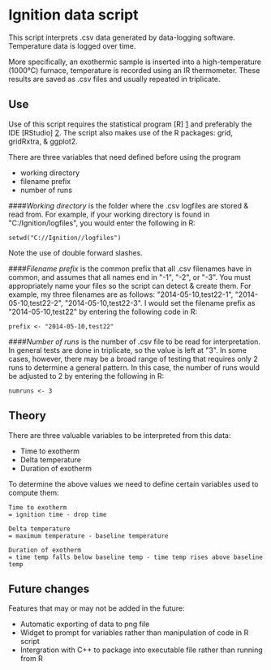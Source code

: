 Ignition data script
======

This script interprets .csv data generated by data-logging software. Temperature data is logged over time. 

More specifically, an exothermic sample is inserted into a high-temperature (1000°C) furnace, temperature is recorded using an IR thermometer. These results are saved as .csv files and usually repeated in triplicate.

Use
-----
Use of this script requires the statistical program [R] [1] and preferably the IDE [RStudio] [2]. The script also makes use of the R packages: grid, gridRxtra, & ggplot2.

There are three variables that need defined before using the program

- working directory
- filename prefix
- number of runs

####*Working directory* 
is the folder where the .csv logfiles are stored & read from. For example, if your working directory is found in "C:/Ignition/logfiles", you would enter the following in R: 

```
setwd("C://Ignition//logfiles")
```

Note the use of double forward slashes.

####*Filename prefix* 
is the common prefix that all .csv filenames have in common, and assumes that all names end in "-1", "-2", or "-3". You must appropriately name your files so the script can detect & create them. For example, my three filenames are as follows: "2014-05-10,test22-1", "2014-05-10,test22-2", "2014-05-10,test22-3". I would set the filename prefix as "2014-05-10,test22" by entering the following code in R: 

```
prefix <- "2014-05-10,test22"
```

####*Number of runs*
is the number of .csv file to be read for interpretation. In general tests are done in triplicate, so the value is left at "3". In some cases, however, there may be a broad range of testing that requires only 2 runs to determine a general pattern. In this case, the number of runs would be adjusted to 2 by entering the following in R:

```
numruns <- 3
```


Theory
--------
There are three valuable variables to be interpreted from this data:
- Time to exotherm
- Delta temperature
- Duration of exotherm

To determine the above values we need to define certain variables used to compute them:

```
Time to exotherm
= ignition time - drop time
```

```
Delta temperature
= maximum temperature - baseline temperature
```

```
Duration of exotherm
= time temp falls below baseline temp - time temp rises above baseline temp
```


Future changes
----
Features that may or may not be added in the future:

- Automatic exporting of data to png file
- Widget to prompt for variables rather than manipulation of code in R script
- Intergration with C++ to package into executable file rather than running from R


[1]:http://cran.us.r-project.org/
[2]:https://www.rstudio.com/
